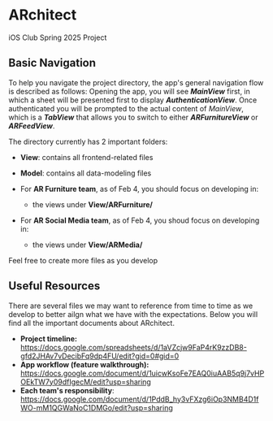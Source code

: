 # ARchitect
iOS Club Spring 2025 Project

## Basic Navigation
To help you navigate the project directory, the app's general navigation flow is described as follows: Opening the app, you will see **_MainView_** first, in which a sheet will be presented first to display **_AuthenticationView_**. Once authenticated you will be prompted to the actual content of _MainView_, which is a **_TabView_** that allows you to switch to either **_ARFurnitureView_** or **_ARFeedView_**. 

The directory currently has 2 important folders:
-   **View**: contains all frontend-related files 
-   **Model**: contains all data-modeling files

- For **AR Furniture team**, as of Feb 4, you should focus on developing in:
  - the views under **View/ARFurniture/**
 
- For **AR Social Media team**, as of Feb 4, you shoud focus on developing in:
  - the views under **View/ARMedia/**

Feel free to create more files as you develop

## Useful Resources
There are several files we may want to reference from time to time as we develop to better ailgn what we have with the expectations. Below you will find all the important documents about ARchitect.
- **Project timeline:** https://docs.google.com/spreadsheets/d/1aVZcjw9FaP4rK9zzDB8-gfd2JHAv7vDecibFq9dp4FU/edit?gid=0#gid=0
- **App workflow (feature walkthrough):** https://docs.google.com/document/d/1uicwKsoFe7EAQ0iuAAB5q9j7vHPOEkTW7y09dfIgecM/edit?usp=sharing
- **Each team's responsibility**: https://docs.google.com/document/d/1PddB_hy3vFXzg6iOp3NMB4D1fWO-mM1QGWaNoC1DMGo/edit?usp=sharing
